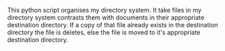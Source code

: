 This python script organises my directory system. It take files in my directory system contrasts them with documents in their appropriate destination directory. If a copy of that file already exists in the destination directory the file is deletes, else the file is moved to it's appropriate destination directory.